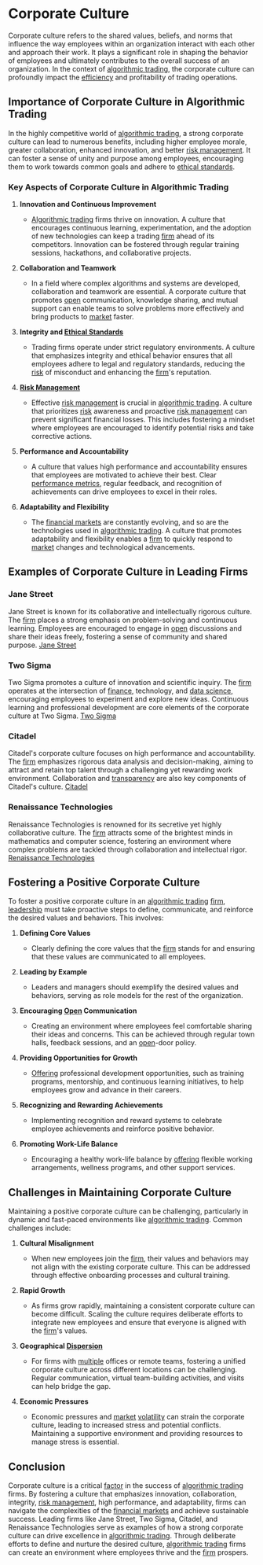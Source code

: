 # Corporate Culture

Corporate culture refers to the shared values, beliefs, and norms that influence the way employees within an organization interact with each other and approach their work. It plays a significant role in shaping the behavior of employees and ultimately contributes to the overall success of an organization. In the context of [algorithmic trading](../a/accountability.md), the corporate culture can profoundly impact the [efficiency](../e/efficiency.md) and profitability of trading operations.

## Importance of Corporate Culture in Algorithmic Trading

In the highly competitive world of [algorithmic trading](../a/accountability.md), a strong corporate culture can lead to numerous benefits, including higher employee morale, greater collaboration, enhanced innovation, and better [risk management](../r/risk_management.md). It can foster a sense of unity and purpose among employees, encouraging them to work towards common goals and adhere to [ethical standards](../e/ethical_standards_in_trading.md).

### Key Aspects of Corporate Culture in Algorithmic Trading

1. **Innovation and Continuous Improvement**
    - [Algorithmic trading](../a/accountability.md) firms thrive on innovation. A culture that encourages continuous learning, experimentation, and the adoption of new technologies can keep a trading [firm](../f/firm.md) ahead of its competitors. Innovation can be fostered through regular training sessions, hackathons, and collaborative projects.

2. **Collaboration and Teamwork**
    - In a field where complex algorithms and systems are developed, collaboration and teamwork are essential. A corporate culture that promotes [open](../o/open.md) communication, knowledge sharing, and mutual support can enable teams to solve problems more effectively and bring products to [market](../m/market.md) faster.

3. **Integrity and [Ethical Standards](../e/ethical_standards_in_trading.md)**
    - Trading firms operate under strict regulatory environments. A culture that emphasizes integrity and ethical behavior ensures that all employees adhere to legal and regulatory standards, reducing the [risk](../r/risk.md) of misconduct and enhancing the [firm](../f/firm.md)'s reputation.

4. **[Risk Management](../r/risk_management.md)**
    - Effective [risk management](../r/risk_management.md) is crucial in [algorithmic trading](../a/accountability.md). A culture that prioritizes [risk](../r/risk.md) awareness and proactive [risk management](../r/risk_management.md) can prevent significant financial losses. This includes fostering a mindset where employees are encouraged to identify potential risks and take corrective actions.

5. **Performance and Accountability**
    - A culture that values high performance and accountability ensures that employees are motivated to achieve their best. Clear [performance metrics](../p/performance_metrics.md), regular feedback, and recognition of achievements can drive employees to excel in their roles.

6. **Adaptability and Flexibility**
    - The [financial markets](../f/financial_market.md) are constantly evolving, and so are the technologies used in [algorithmic trading](../a/accountability.md). A culture that promotes adaptability and flexibility enables a [firm](../f/firm.md) to quickly respond to [market](../m/market.md) changes and technological advancements.

## Examples of Corporate Culture in Leading Firms

### Jane Street
Jane Street is known for its collaborative and intellectually rigorous culture. The [firm](../f/firm.md) places a strong emphasis on problem-solving and continuous learning. Employees are encouraged to engage in [open](../o/open.md) discussions and share their ideas freely, fostering a sense of community and shared purpose.
[Jane Street](https://www.janestreet.com/)

### Two Sigma
Two Sigma promotes a culture of innovation and scientific inquiry. The [firm](../f/firm.md) operates at the intersection of [finance](../f/finance.md), technology, and [data science](../d/data_science_in_trading.md), encouraging employees to experiment and explore new ideas. Continuous learning and professional development are core elements of the corporate culture at Two Sigma.
[Two Sigma](https://www.twosigma.com/)

### Citadel
Citadel's corporate culture focuses on high performance and accountability. The [firm](../f/firm.md) emphasizes rigorous data analysis and decision-making, aiming to attract and retain top talent through a challenging yet rewarding work environment. Collaboration and [transparency](../t/transparency.md) are also key components of Citadel's culture.
[Citadel](https://www.citadel.com/)

### Renaissance Technologies
Renaissance Technologies is renowned for its secretive yet highly collaborative culture. The [firm](../f/firm.md) attracts some of the brightest minds in mathematics and computer science, fostering an environment where complex problems are tackled through collaboration and intellectual rigor.
[Renaissance Technologies](https://www.rentec.com/)

## Fostering a Positive Corporate Culture

To foster a positive corporate culture in an [algorithmic trading](../a/accountability.md) [firm](../f/firm.md), [leadership](../l/leadership.md) must take proactive steps to define, communicate, and reinforce the desired values and behaviors. This involves:

1. **Defining Core Values**
    - Clearly defining the core values that the [firm](../f/firm.md) stands for and ensuring that these values are communicated to all employees.

2. **Leading by Example**
    - Leaders and managers should exemplify the desired values and behaviors, serving as role models for the rest of the organization.

3. **Encouraging [Open](../o/open.md) Communication**
    - Creating an environment where employees feel comfortable sharing their ideas and concerns. This can be achieved through regular town halls, feedback sessions, and an [open](../o/open.md)-door policy.

4. **Providing Opportunities for Growth**
    - [Offering](../o/offering.md) professional development opportunities, such as training programs, mentorship, and continuous learning initiatives, to help employees grow and advance in their careers.

5. **Recognizing and Rewarding Achievements**
    - Implementing recognition and reward systems to celebrate employee achievements and reinforce positive behavior.

6. **Promoting Work-Life Balance**
    - Encouraging a healthy work-life balance by [offering](../o/offering.md) flexible working arrangements, wellness programs, and other support services.

## Challenges in Maintaining Corporate Culture

Maintaining a positive corporate culture can be challenging, particularly in dynamic and fast-paced environments like [algorithmic trading](../a/accountability.md). Common challenges include:

1. **Cultural Misalignment**
    - When new employees join the [firm](../f/firm.md), their values and behaviors may not align with the existing corporate culture. This can be addressed through effective onboarding processes and cultural training.

2. **Rapid Growth**
    - As firms grow rapidly, maintaining a consistent corporate culture can become difficult. Scaling the culture requires deliberate efforts to integrate new employees and ensure that everyone is aligned with the [firm](../f/firm.md)'s values.

3. **Geographical [Dispersion](../d/dispersion.md)**
    - For firms with [multiple](../m/multiple.md) offices or remote teams, fostering a unified corporate culture across different locations can be challenging. Regular communication, virtual team-building activities, and visits can help bridge the gap.

4. **Economic Pressures**
    - Economic pressures and [market](../m/market.md) [volatility](../v/volatility.md) can strain the corporate culture, leading to increased stress and potential conflicts. Maintaining a supportive environment and providing resources to manage stress is essential.

## Conclusion

Corporate culture is a critical [factor](../f/factor.md) in the success of [algorithmic trading](../a/accountability.md) firms. By fostering a culture that emphasizes innovation, collaboration, integrity, [risk management](../r/risk_management.md), high performance, and adaptability, firms can navigate the complexities of the [financial markets](../f/financial_market.md) and achieve sustainable success. Leading firms like Jane Street, Two Sigma, Citadel, and Renaissance Technologies serve as examples of how a strong corporate culture can drive excellence in [algorithmic trading](../a/accountability.md). Through deliberate efforts to define and nurture the desired culture, [algorithmic trading](../a/accountability.md) firms can create an environment where employees thrive and the [firm](../f/firm.md) prospers.